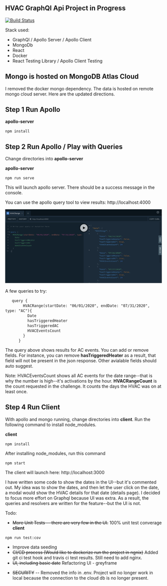 ## HVAC GraphQl Api Project in Progress

[![Build Status](https://travis-ci.com/doohinkus/cascade-graphQl-api.svg?branch=master)](https://travis-ci.com/doohinkus/cascade-graphQl-api)

Stack used:

- GraphQl / Apollo Server / Apollo Client
- MongoDb
- React
- Docker
- React Testing Library / Apollo Client Testing

## Mongo is hosted on MongoDB Atlas Cloud

I removed the docker mongo dependency. The data is hosted on remote mongo cloud server. Here are the updated directions.

## Step 1 Run Apollo

**apollo-server**

```
npm install
```

## Step 2 Run Apollo / Play with Queries

Change directories into **apollo-server**

**apollo-server**

```
npm run serve
```

This will launch apollo server. There should be a success message in the console.

You can use the apollo query tool to view results:
http://localhost:4000

![Graphql](images/graphql.png)

A few queries to try:

```
   query {
        HVACRange(startDate: "06/01/2020", endDate: "07/31/2020", type: "AC"){
          Date
          hasTriggeredHeater
          hasTriggeredAC
          HVACEventsCount
        }
      }
```

The query above shows results for AC events. You can add or remove fields. For instance, you can remove **hasTriggeredHeater** as a result, that field will not be present in the json response. Other avialable fields should auto suggest.

Note: HVACEventsCount shows all AC events for the date range--that is why the number is high--it's activations by the hour. **HVACRangeCount** is the count requested in the challenge. It counts the days the HVAC was on at least once.

## Step 4 Run Client

<!-- ![Cascade](images/cascade.png) -->

With apollo and mongo running, change directories into **client**. Run the following command to install node_modules.

**client**

```
npm install
```

After installing node_modules, run this command

```
npm start
```

The client will launch here:
http://localhost:3000

I have written some code to show the dates in the UI--but it's commented out. My idea was to show the dates, and then let the user click on the date, a modal would show the HVAC details for that date (details page). I decided to focus more effort on Graphql because UI was extra. As a result, the queries and resolvers are written for the feature--but the UI is not.

Todo:

- ~~More Unit Tests -- there are very few in the UI.~~ 100% unit test converage
  **client**

```
npm run test:cov
```

- Improve data seeding
- ~~CI/CD process (Would like to dockerize run the project in ngnix)~~ Added git ci test hook and travis ci test results. Still need to add nginx.
- ~~UI, including basic date~~ Refactoring UI - greyframe

* ~~SECURITY~~ -- Removed the info in .env. Project will no longer work in local because the connection to the cloud db is no longer present.
